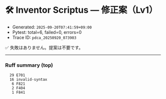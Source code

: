 # 🛠️ Inventor Scriptus — 修正案（Lv1）

- Generated: `2025-09-20T07:41:59+09:00`
- Pytest: total=6, failed=0, errors=0
- Trace ID: `pdca_20250920_073903`

✅ 失敗はありません。提案は不要です。


---
### Ruff summary (top)
```
  29 E701
  16 invalid-syntax
   6 F821
   2 F404
   1 F841
```